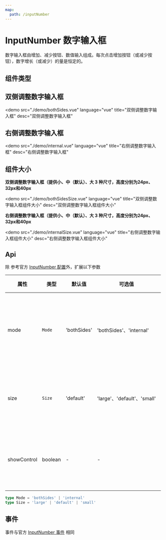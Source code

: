 ```yaml
---
map:
  path: /inputNumber
---
```


# InputNumber 数字输入框

数字输入框由增加、减少按钮、数值输入组成。每次点击增加按钮（或减少按钮），数字增长（或减少）的量是恒定的。

## 组件类型

## 双侧调整数字输入框

<demo src="./demo/bothSides.vue"
  language="vue"
  title="双侧调整数字输入框"
  desc="双侧调整数字输入框"
  >
</demo>

## 右侧调整数字输入框

<demo src="./demo/internal.vue"
  language="vue"
  title="右侧调整数字输入框"
  desc="右侧调整数字输入框"
  >
</demo>

## 组件大小

**双侧调整数字输入框（提供小、中（默认）、大 3 种尺寸，高度分别为24px、32px和40px**

<demo src="./demo/bothSidesSize.vue"
  language="vue"
  title="双侧调整数字输入框组件大小"
  desc="双侧调整数字输入框组件大小"
  >
</demo>

**右侧调整数字输入框（提供小、中（默认）、大 3 种尺寸，高度分别为24px、32px和40px**

<demo src="./demo/internalSize.vue"
  language="vue"
  title="右侧调整数字输入框组件大小"
  desc="右侧调整数字输入框组件大小"
  >
</demo>

## Api

除 参考官方 [InputNumber 配置](https://2x.antdv.com/components/input-number-cn#API)外，扩展以下参数

| 属性               | 类型                                                      | 默认值  | 可选值 | 说明                     |
| ------------------ | --------------------------------------------------------- | ------- | ------ | ------------------------ |
| mode      | `Mode`                                                 | 'bothSides'  |  'bothSides'、'internal'     | 用于切换 + 、- 交互模式 |
| size      | `Size`                                                 | 'default'  |  'large'、'default'、'small'     | 用于控制组件大小 |
| showControl      |  boolean                                               | -  |      -     |  是否显示控制按钮  |

```ts
type Mode = 'bothSides' | 'internal' 
type Size = 'large' | 'default' | 'small'
```

## 事件

事件与官方 [InputNumber 事件](https://2x.antdv.com/components/input-number-cn#API) 相同
